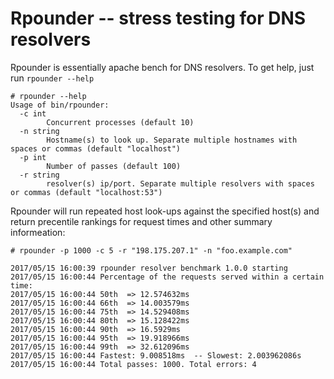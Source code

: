 # Rpounder -- stress testing for DNS  resolvers

Rpounder is essentially apache bench for DNS resolvers. To get help, just run `rpounder --help`

    # rpounder --help
	Usage of bin/rpounder:
	  -c int
			Concurrent processes (default 10)
	  -n string
			Hostname(s) to look up. Separate multiple hostnames with spaces or commas (default "localhost")
	  -p int
			Number of passes (default 100)
	  -r string
			resolver(s) ip/port. Separate multiple resolvers with spaces or commas (default "localhost:53")

Rpounder will run repeated host look-ups against the specified host(s) and return precentile rankings for request times
and other summary informeation:

	# rpounder -p 1000 -c 5 -r "198.175.207.1" -n "foo.example.com"

	2017/05/15 16:00:39 rpounder resolver benchmark 1.0.0 starting
	2017/05/15 16:00:44 Percentage of the requests served within a certain time:
	2017/05/15 16:00:44 50th  => 12.574632ms
	2017/05/15 16:00:44 66th  => 14.003579ms
	2017/05/15 16:00:44 75th  => 14.529408ms
	2017/05/15 16:00:44 80th  => 15.128422ms
	2017/05/15 16:00:44 90th  => 16.5929ms
	2017/05/15 16:00:44 95th  => 19.918966ms
	2017/05/15 16:00:44 99th  => 32.612096ms
	2017/05/15 16:00:44 Fastest: 9.008518ms  -- Slowest: 2.003962086s
	2017/05/15 16:00:44 Total passes: 1000. Total errors: 4

